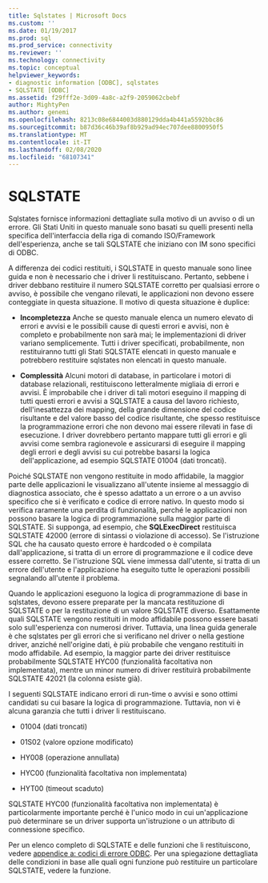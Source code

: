 ```yaml
---
title: Sqlstates | Microsoft Docs
ms.custom: ''
ms.date: 01/19/2017
ms.prod: sql
ms.prod_service: connectivity
ms.reviewer: ''
ms.technology: connectivity
ms.topic: conceptual
helpviewer_keywords:
- diagnostic information [ODBC], sqlstates
- SQLSTATE [ODBC]
ms.assetid: f29fff2e-3d09-4a8c-a2f9-2059062cbebf
author: MightyPen
ms.author: genemi
ms.openlocfilehash: 8213c08e6844003d880129dda4b441a5592bbc86
ms.sourcegitcommit: b87d36c46b39af8b929ad94ec707dee8800950f5
ms.translationtype: MT
ms.contentlocale: it-IT
ms.lasthandoff: 02/08/2020
ms.locfileid: "68107341"
---
```

# <a name="sqlstates"></a>SQLSTATE
Sqlstates fornisce informazioni dettagliate sulla motivo di un avviso o di un errore. Gli Stati Uniti in questo manuale sono basati su quelli presenti nella specifica dell'interfaccia della riga di comando ISO/Framework dell'esperienza, anche se tali SQLSTATE che iniziano con IM sono specifici di ODBC.  
  
 A differenza dei codici restituiti, i SQLSTATE in questo manuale sono linee guida e non è necessario che i driver li restituiscano. Pertanto, sebbene i driver debbano restituire il numero SQLSTATE corretto per qualsiasi errore o avviso, è possibile che vengano rilevati, le applicazioni non devono essere conteggiate in questa situazione. Il motivo di questa situazione è duplice:  
  
-   **Incompletezza** Anche se questo manuale elenca un numero elevato di errori e avvisi e le possibili cause di questi errori e avvisi, non è completo e probabilmente non sarà mai; le implementazioni di driver variano semplicemente. Tutti i driver specificati, probabilmente, non restituiranno tutti gli Stati SQLSTATE elencati in questo manuale e potrebbero restituire sqlstates non elencati in questo manuale.  
  
-   **Complessità** Alcuni motori di database, in particolare i motori di database relazionali, restituiscono letteralmente migliaia di errori e avvisi. È improbabile che i driver di tali motori eseguino il mapping di tutti questi errori e avvisi a SQLSTATE a causa del lavoro richiesto, dell'inesattezza dei mapping, della grande dimensione del codice risultante e del valore basso del codice risultante, che spesso restituisce la programmazione errori che non devono mai essere rilevati in fase di esecuzione. I driver dovrebbero pertanto mappare tutti gli errori e gli avvisi come sembra ragionevole e assicurarsi di eseguire il mapping degli errori e degli avvisi su cui potrebbe basarsi la logica dell'applicazione, ad esempio SQLSTATE 01004 (dati troncati).  
  
 Poiché SQLSTATE non vengono restituite in modo affidabile, la maggior parte delle applicazioni le visualizzano all'utente insieme al messaggio di diagnostica associato, che è spesso adattato a un errore o a un avviso specifico che si è verificato e codice di errore nativo. In questo modo si verifica raramente una perdita di funzionalità, perché le applicazioni non possono basare la logica di programmazione sulla maggior parte di SQLSTATE. Si supponga, ad esempio, che **SQLExecDirect** restituisca SQLSTATE 42000 (errore di sintassi o violazione di accesso). Se l'istruzione SQL che ha causato questo errore è hardcoded o è compilata dall'applicazione, si tratta di un errore di programmazione e il codice deve essere corretto. Se l'istruzione SQL viene immessa dall'utente, si tratta di un errore dell'utente e l'applicazione ha eseguito tutte le operazioni possibili segnalando all'utente il problema.  
  
 Quando le applicazioni eseguono la logica di programmazione di base in sqlstates, devono essere preparate per la mancata restituzione di SQLSTATE o per la restituzione di un valore SQLSTATE diverso. Esattamente quali SQLSTATE vengono restituiti in modo affidabile possono essere basati solo sull'esperienza con numerosi driver. Tuttavia, una linea guida generale è che sqlstates per gli errori che si verificano nel driver o nella gestione driver, anziché nell'origine dati, è più probabile che vengano restituiti in modo affidabile. Ad esempio, la maggior parte dei driver restituisce probabilmente SQLSTATE HYC00 (funzionalità facoltativa non implementata), mentre un minor numero di driver restituirà probabilmente SQLSTATE 42021 (la colonna esiste già).  
  
 I seguenti SQLSTATE indicano errori di run-time o avvisi e sono ottimi candidati su cui basare la logica di programmazione. Tuttavia, non vi è alcuna garanzia che tutti i driver li restituiscano.  
  
-   01004 (dati troncati)  
  
-   01S02 (valore opzione modificato)  
  
-   HY008 (operazione annullata)  
  
-   HYC00 (funzionalità facoltativa non implementata)  
  
-   HYT00 (timeout scaduto)  
  
 SQLSTATE HYC00 (funzionalità facoltativa non implementata) è particolarmente importante perché è l'unico modo in cui un'applicazione può determinare se un driver supporta un'istruzione o un attributo di connessione specifico.  
  
 Per un elenco completo di SQLSTATE e delle funzioni che li restituiscono, vedere [appendice a: codici di errore ODBC](../../../odbc/reference/appendixes/appendix-a-odbc-error-codes.md). Per una spiegazione dettagliata delle condizioni in base alle quali ogni funzione può restituire un particolare SQLSTATE, vedere la funzione.
